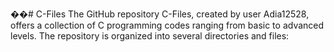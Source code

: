 ��#   C - F i l e s 
 The GitHub repository C-Files, created by user Adia12528, offers a collection of C programming codes ranging from basic to advanced levels. The repository is organized into several directories and files:
 
